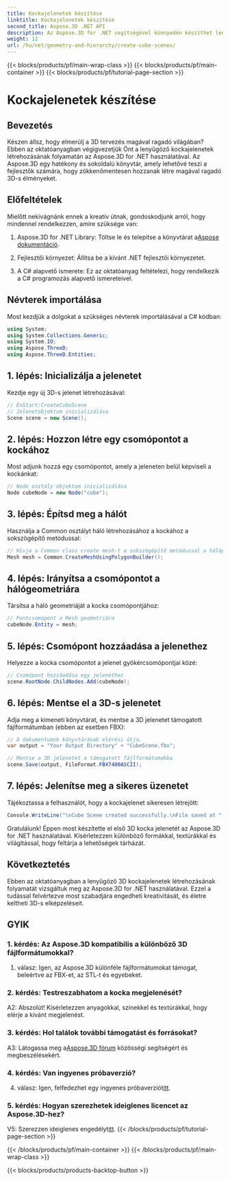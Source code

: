 ```yaml
---
title: Kockajelenetek készítése
linktitle: Kockajelenetek készítése
second_title: Aspose.3D .NET API
description: Az Aspose.3D for .NET segítségével könnyedén készíthet lenyűgöző 3D kockajeleneteket. Töltse le a könyvtárat, kövesse lépésről lépésre útmutatónkat, és engedje szabadjára.
weight: 12
url: /hu/net/geometry-and-hierarchy/create-cube-scenes/
---
```


{{< blocks/products/pf/main-wrap-class >}}
{{< blocks/products/pf/main-container >}}
{{< blocks/products/pf/tutorial-page-section >}}

# Kockajelenetek készítése

## Bevezetés

Készen állsz, hogy elmerülj a 3D tervezés magával ragadó világában? Ebben az oktatóanyagban végigvezetjük Önt a lenyűgöző kockajelenetek létrehozásának folyamatán az Aspose.3D for .NET használatával. Az Aspose.3D egy hatékony és sokoldalú könyvtár, amely lehetővé teszi a fejlesztők számára, hogy zökkenőmentesen hozzanak létre magával ragadó 3D-s élményeket.

## Előfeltételek

Mielőtt nekivágnánk ennek a kreatív útnak, gondoskodjunk arról, hogy mindennel rendelkezzen, amire szüksége van:

1.  Aspose.3D for .NET Library: Töltse le és telepítse a könyvtárat a[Aspose dokumentáció](https://reference.aspose.com/3d/net/).

2. Fejlesztői környezet: Állítsa be a kívánt .NET fejlesztői környezetet.

3. A C# alapvető ismerete: Ez az oktatóanyag feltételezi, hogy rendelkezik a C# programozás alapvető ismereteivel.

## Névterek importálása

Most kezdjük a dolgokat a szükséges névterek importálásával a C# kódban:

```csharp
using System;
using System.Collections.Generic;
using System.IO;
using Aspose.ThreeD;
using Aspose.ThreeD.Entities;
```

## 1. lépés: Inicializálja a jelenetet

Kezdje egy új 3D-s jelenet létrehozásával:

```csharp
// ExStart:CreateCubeScene
// Jelenetobjektum inicializálása
Scene scene = new Scene();
```

## 2. lépés: Hozzon létre egy csomópontot a kockához

Most adjunk hozzá egy csomópontot, amely a jeleneten belül képviseli a kockánkat:

```csharp
// Node osztály objektum inicializálása
Node cubeNode = new Node("cube");
```

## 3. lépés: Építsd meg a hálót

Használja a Common osztályt háló létrehozásához a kockához a sokszögépítő metódussal:

```csharp
// Hívja a Common class create mesh-t a sokszögépítő metódussal a hálópéldány beállításához
Mesh mesh = Common.CreateMeshUsingPolygonBuilder();
```

## 4. lépés: Irányítsa a csomópontot a hálógeometriára

Társítsa a háló geometriáját a kocka csomópontjához:

```csharp
// Pontcsomópont a Mesh geometriára
cubeNode.Entity = mesh;
```

## 5. lépés: Csomópont hozzáadása a jelenethez

Helyezze a kocka csomópontot a jelenet gyökércsomópontjai közé:

```csharp
// Csomópont hozzáadása egy jelenethez
scene.RootNode.ChildNodes.Add(cubeNode);
```

## 6. lépés: Mentse el a 3D-s jelenetet

Adja meg a kimeneti könyvtárat, és mentse a 3D jelenetet támogatott fájlformátumban (ebben az esetben FBX):

```csharp
// A dokumentumok könyvtárának elérési útja.
var output = "Your Output Directory" + "CubeScene.fbx";

// Mentse a 3D jelenetet a támogatott fájlformátumokba
scene.Save(output, FileFormat.FBX7400ASCII);
```

## 7. lépés: Jelenítse meg a sikeres üzenetet

Tájékoztassa a felhasználót, hogy a kockajelenet sikeresen létrejött:

```csharp
Console.WriteLine("\nCube Scene created successfully.\nFile saved at " + output);
```

Gratulálunk! Éppen most készítette el első 3D kocka jelenetét az Aspose.3D for .NET használatával. Kísérletezzen különböző formákkal, textúrákkal és világítással, hogy feltárja a lehetőségek tárházát.

## Következtetés

Ebben az oktatóanyagban a lenyűgöző 3D kockajelenetek létrehozásának folyamatát vizsgáltuk meg az Aspose.3D for .NET használatával. Ezzel a tudással felvértezve most szabadjára engedheti kreativitását, és életre keltheti 3D-s elképzeléseit.

## GYIK

### 1. kérdés: Az Aspose.3D kompatibilis a különböző 3D fájlformátumokkal?

1. válasz: Igen, az Aspose.3D különféle fájlformátumokat támogat, beleértve az FBX-et, az STL-t és egyebeket.

### 2. kérdés: Testreszabhatom a kocka megjelenését?

A2: Abszolút! Kísérletezzen anyagokkal, színekkel és textúrákkal, hogy elérje a kívánt megjelenést.

### 3. kérdés: Hol találok további támogatást és forrásokat?

 A3: Látogassa meg a[Aspose.3D fórum](https://forum.aspose.com/c/3d/18) közösségi segítségért és megbeszélésekért.

### 4. kérdés: Van ingyenes próbaverzió?

 4. válasz: Igen, felfedezhet egy ingyenes próbaverziót[itt](https://releases.aspose.com/).

### 5. kérdés: Hogyan szerezhetek ideiglenes licencet az Aspose.3D-hez?

 V5: Szerezzen ideiglenes engedélyt[itt](https://purchase.aspose.com/temporary-license/).
{{< /blocks/products/pf/tutorial-page-section >}}

{{< /blocks/products/pf/main-container >}}
{{< /blocks/products/pf/main-wrap-class >}}

{{< blocks/products/products-backtop-button >}}
